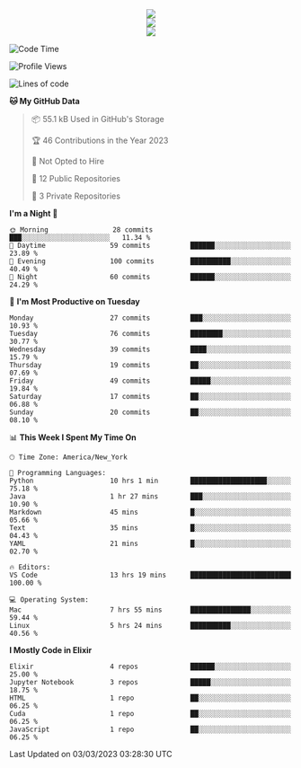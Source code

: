 
<div align="center"><img src="https://readme-typing-svg.demolab.com?font=Fira+Code&pause=1000&center=true&vCenter=true&width=435&lines=Hello%EF%BD%9E;I+LIKE+CODING%EF%BC%81;%E5%BC%B7%E5%8C%96%E5%AD%A6%E7%BF%92%E3%81%AB%E5%A4%A7%E5%A5%BD%E3%81%8D%EF%BC%81;%E6%B0%B8%E8%BF%9C%E5%96%9C%E6%AC%A2%E9%B2%A8%E9%B2%A8%EF%BC%81%EF%BC%81%EF%BC%81" />  
</div>

<div align="center"><img src="https://github-readme-stats.vercel.app/api?username=ruoyuGao&theme=black-red" />  
</div>

<div align="center">
    <img src="https://github-readme-stats.vercel.app/api/top-langs/?username=ruoyuGao&layout=compact&theme=black-red"/>
</div>

<!--START_SECTION:waka-->
![Code Time](http://img.shields.io/badge/Code%20Time-20%20hrs%2026%20mins-blue)

![Profile Views](http://img.shields.io/badge/Profile%20Views-176-blue)

![Lines of code](https://img.shields.io/badge/From%20Hello%20World%20I%27ve%20Written-225.1%20thousand%20lines%20of%20code-blue)

**🐱 My GitHub Data** 

> 📦 55.1 kB Used in GitHub's Storage 
 > 
> 🏆 46 Contributions in the Year 2023
 > 
> 🚫 Not Opted to Hire
 > 
> 📜 12 Public Repositories 
 > 
> 🔑 3 Private Repositories 
 > 
**I'm a Night 🦉** 

```text
🌞 Morning                28 commits          ███░░░░░░░░░░░░░░░░░░░░░░   11.34 % 
🌆 Daytime                59 commits          ██████░░░░░░░░░░░░░░░░░░░   23.89 % 
🌃 Evening                100 commits         ██████████░░░░░░░░░░░░░░░   40.49 % 
🌙 Night                  60 commits          ██████░░░░░░░░░░░░░░░░░░░   24.29 % 
```
📅 **I'm Most Productive on Tuesday** 

```text
Monday                   27 commits          ███░░░░░░░░░░░░░░░░░░░░░░   10.93 % 
Tuesday                  76 commits          ████████░░░░░░░░░░░░░░░░░   30.77 % 
Wednesday                39 commits          ████░░░░░░░░░░░░░░░░░░░░░   15.79 % 
Thursday                 19 commits          ██░░░░░░░░░░░░░░░░░░░░░░░   07.69 % 
Friday                   49 commits          █████░░░░░░░░░░░░░░░░░░░░   19.84 % 
Saturday                 17 commits          ██░░░░░░░░░░░░░░░░░░░░░░░   06.88 % 
Sunday                   20 commits          ██░░░░░░░░░░░░░░░░░░░░░░░   08.10 % 
```


📊 **This Week I Spent My Time On** 

```text
🕑︎ Time Zone: America/New_York

💬 Programming Languages: 
Python                   10 hrs 1 min        ███████████████████░░░░░░   75.18 % 
Java                     1 hr 27 mins        ███░░░░░░░░░░░░░░░░░░░░░░   10.90 % 
Markdown                 45 mins             █░░░░░░░░░░░░░░░░░░░░░░░░   05.66 % 
Text                     35 mins             █░░░░░░░░░░░░░░░░░░░░░░░░   04.43 % 
YAML                     21 mins             █░░░░░░░░░░░░░░░░░░░░░░░░   02.70 % 

🔥 Editors: 
VS Code                  13 hrs 19 mins      █████████████████████████   100.00 % 

💻 Operating System: 
Mac                      7 hrs 55 mins       ███████████████░░░░░░░░░░   59.44 % 
Linux                    5 hrs 24 mins       ██████████░░░░░░░░░░░░░░░   40.56 % 
```

**I Mostly Code in Elixir** 

```text
Elixir                   4 repos             ██████░░░░░░░░░░░░░░░░░░░   25.00 % 
Jupyter Notebook         3 repos             █████░░░░░░░░░░░░░░░░░░░░   18.75 % 
HTML                     1 repo              ██░░░░░░░░░░░░░░░░░░░░░░░   06.25 % 
Cuda                     1 repo              ██░░░░░░░░░░░░░░░░░░░░░░░   06.25 % 
JavaScript               1 repo              ██░░░░░░░░░░░░░░░░░░░░░░░   06.25 % 
```




 Last Updated on 03/03/2023 03:28:30 UTC
<!--END_SECTION:waka-->
